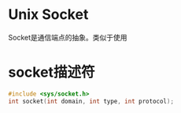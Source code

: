 # Unix Socket

Socket是通信端点的抽象。类似于使用

# socket描述符

```cpp
#include <sys/socket.h>
int socket(int domain, int type, int protocol);
```